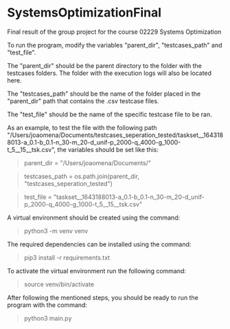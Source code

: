 # SystemsOptimizationFinal
Final result of the group project for the course 02229 Systems Optimization

To run the program, modify the variables "parent_dir", "testcases_path" and "test_file".

The "parent_dir" should be the parent directory to the folder with the testcases folders. The folder with the execution logs will also be located here.

The "testcases_path" should be the name of the folder placed in the "parent_dir" path that contains the .csv testcase files.

The "test_file" should be the name of the specific testcase file to be ran.

As an example, to test the file with the following path "/Users/joaomena/Documents/testcases_seperation_tested/taskset__1643188013-a_0.1-b_0.1-n_30-m_20-d_unif-p_2000-q_4000-g_1000-t_5__15__tsk.csv", the variables should be set like this:

> parent_dir = "/Users/joaomena/Documents/"

> testcases_path = os.path.join(parent_dir, "testcases_seperation_tested")

> test_file = "taskset__1643188013-a_0.1-b_0.1-n_30-m_20-d_unif-p_2000-q_4000-g_1000-t_5__15__tsk.csv"

A virtual environment should be created using the command:

> python3 -m venv venv  

The required dependencies can be installed using the command:

> pip3 install -r requirements.txt

To activate the virtual environment run the following command:

> source venv/bin/activate

After following the mentioned steps, you should be ready to run the program with the command:

> python3 main.py
